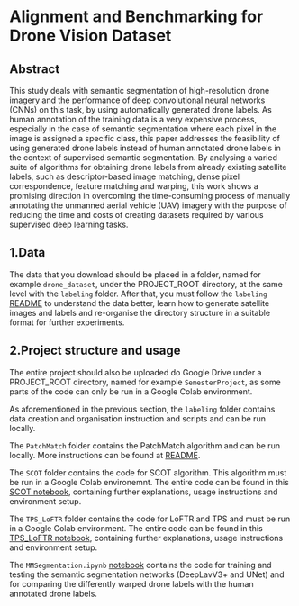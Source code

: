 # Alignment and Benchmarking for Drone Vision Dataset

## Abstract

This study deals with semantic segmentation of high-resolution drone imagery and the performance of deep convolutional neural networks (CNNs) on this task, by using automatically generated drone labels. As human annotation of the training data is a very expensive process, especially in the case of semantic segmentation where each pixel in the image is assigned a specific class, this paper addresses the feasibility of using generated drone labels instead of human annotated drone labels in the context of supervised semantic segmentation. By analysing a varied suite of algorithms for obtaining drone labels from already existing satellite labels, such as descriptor-based image matching, dense pixel correspondence, feature matching and warping, this work shows a promising direction in overcoming the time-consuming process of manually annotating the unmanned aerial vehicle (UAV) imagery with the purpose of reducing the time and costs of creating datasets required by various supervised deep learning tasks.

## 1.Data

The data that you download should be placed in a folder, named for example ```drone_dataset```, under the PROJECT_ROOT directory,
at the same level with the ```labeling``` folder. After that, you must follow the ```labeling``` [README](labeling/README.md)
to understand the data better, learn how to generate satellite images and labels and re-organise the directory structure in a suitable format for further experiments.

## 2.Project structure and usage

The entire project should also be uploaded do Google Drive under a PROJECT_ROOT directory, named for example ```SemesterProject```, as some parts of the code can only be run in a Google Colab environment.

As aforementioned in the previous section, the ```labeling``` folder contains data creation and organisation instruction and scripts and can be run locally.

The ```PatchMatch``` folder contains the PatchMatch algorithm and can be run locally. More instructions can be found at [README](PatchMatch/README.md).

The ```SCOT``` folder contains the code for SCOT algorithm. This algorithm must be run in a Google Colab environemnt. The entire code can be found in this [SCOT notebook](SCOT/SCOT.ipynb), containing further explanations, usage instructions and environment setup.

The ```TPS_LoFTR``` folder contains the code for LoFTR and TPS and must be run in a Google Colab environment. The entire code can be found in this [TPS_LoFTR notebook](TPS_LoFTR/TPS_LoFTR.ipynb), containing further explanations, usage instructions and environment setup.

The ```MMSegmentation.ipynb``` [notebook](MMSegmentation.ipynb) contains the code for training and testing the semantic segmentation networks (DeepLavV3+ and UNet)
and for comparing the differently warped drone labels with the human annotated drone labels.
